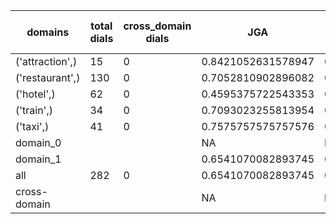 | domains         |   total dials |   cross_domain dials | JGA                | RSA                | TA                 | CDTA   |   total turns |   cross-domain turns |
|-----------------|---------------|----------------------|--------------------|--------------------|--------------------|--------|---------------|----------------------|
| ('attraction',) |            15 |                    0 | 0.8421052631578947 | 0.9415204678362573 | 0.8771929824561403 | NA     |            57 |                    0 |
| ('restaurant',) |           130 |                    0 | 0.7052810902896082 | 0.9146479446479445 | 0.797274275979557  | NA     |           587 |                    0 |
| ('hotel',)      |            62 |                    0 | 0.4595375722543353 | 0.8359949390384175 | 0.6358381502890174 | NA     |           346 |                    0 |
| ('train',)      |            34 |                    0 | 0.7093023255813954 | 0.897041420118343  | 0.8430232558139535 | NA     |           172 |                    0 |
| ('taxi',)       |            41 |                    0 | 0.7575757575757576 | 0.8805031446540884 | 0.896969696969697  | NA     |           165 |                    0 |
| domain_0        |               |                      | NA                 | NA                 | NA                 | NA     |             0 |                    0 |
| domain_1        |               |                      | 0.6541070082893745 | 0.8887862876456032 | 0.7769404672192917 | NA     |          1327 |                    0 |
| all             |           282 |                    0 | 0.6541070082893745 | 0.8887862876456032 | 0.7769404672192917 | NA     |          1327 |                    0 |
| cross-domain    |               |                      | NA                 | NA                 | NA                 | NA     |             0 |                    0 |
